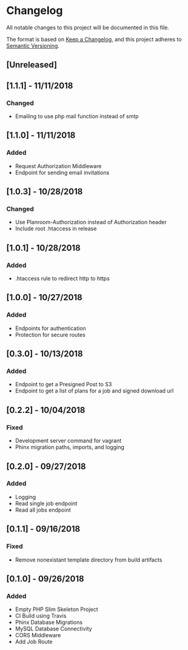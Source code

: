 # Changelog
All notable changes to this project will be documented in this file.

The format is based on [Keep a Changelog](https://keepachangelog.com/en/1.0.0/),
and this project adheres to [Semantic Versioning](https://semver.org/spec/v2.0.0.html).

## [Unreleased]

## [1.1.1] - 11/11/2018
### Changed
 - Emailing to use php mail function instead of smtp

## [1.1.0] - 11/11/2018
### Added
 - Request Authorization Middleware
 - Endpoint for sending email invitations

## [1.0.3] - 10/28/2018
### Changed
 - Use Planroom-Authorization instead of Authorization header
 - Include root .htaccess in release

## [1.0.1] - 10/28/2018
### Added
 - .htaccess rule to redirect http to https

## [1.0.0] - 10/27/2018
### Added
 - Endpoints for authentication
 - Protection for secure routes

## [0.3.0] - 10/13/2018
### Added
 - Endpoint to get a Presigned Post to S3
 - Endpoint to get a list of plans for a job and signed download url

## [0.2.2] - 10/04/2018
### Fixed
 - Development server command for vagrant
 - Phinx migration paths, imports, and logging

## [0.2.0] - 09/27/2018
### Added
 - Logging
 - Read single job endpoint
 - Read all jobs endpoint

## [0.1.1] - 09/16/2018
### Fixed
 - Remove nonexistant template directory from build artifacts

## [0.1.0] - 09/26/2018
### Added
 - Empty PHP Slim Skeleton Project
 - CI Build using Travis
 - Phinx Database Migrations
 - MySQL Database Connectivity
 - CORS Middleware
 - Add Job Route
